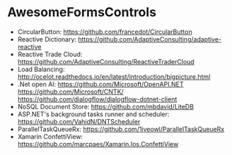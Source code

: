 # AwesomeFormsControls

- CircularButton: https://github.com/francedot/CircularButton
- Reactive Dictionary: https://github.com/AdaptiveConsulting/adaptive-reactive
- Reactive Trade Cloud: https://github.com/AdaptiveConsulting/ReactiveTraderCloud
- Load Balancing: http://ocelot.readthedocs.io/en/latest/introduction/bigpicture.html
- .Net open AI: https://github.com/Microsoft/OpenAPI.NET
https://github.com/Microsoft/CNTK/
https://github.com/dialogflow/dialogflow-dotnet-client
- NoSQL Document Store: https://github.com/mbdavid/LiteDB
- ASP.NET's background tasks runner and scheduler: https://github.com/VahidN/DNTScheduler
- ParallelTaskQueueRx: https://github.com/1iveowl/ParallelTaskQueueRx
- Xamarin ConfettiView: https://github.com/marcpaes/Xamarin.Ios.ConfettiView
